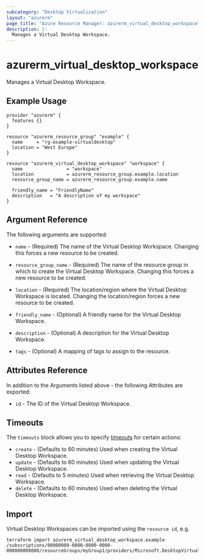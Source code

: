 ```yaml
---
subcategory: "Desktop Virtualization"
layout: "azurerm"
page_title: "Azure Resource Manager: azurerm_virtual_desktop_workspace"
description: |-
  Manages a Virtual Desktop Workspace.
---
```


# azurerm_virtual_desktop_workspace

Manages a Virtual Desktop Workspace.

## Example Usage

```hcl
provider "azurerm" {
  features {}
}

resource "azurerm_resource_group" "example" {
  name     = "rg-example-virtualdesktop"
  location = "West Europe"
}

resource "azurerm_virtual_desktop_workspace" "workspace" {
  name                = "workspace"
  location            = azurerm_resource_group.example.location
  resource_group_name = azurerm_resource_group.example.name

  friendly_name = "FriendlyName"
  description   = "A description of my workspace"
}
```

## Argument Reference

The following arguments are supported:

* `name` - (Required) The name of the Virtual Desktop Workspace. Changing this forces a new resource to be created.

* `resource_group_name` - (Required) The name of the resource group in which to create the Virtual Desktop Workspace. Changing this forces a new resource to be created.

* `location` - (Required) The location/region where the Virtual Desktop Workspace is located. Changing the location/region forces a new resource to be created.

* `friendly_name` - (Optional) A friendly name for the Virtual Desktop Workspace.

* `description` - (Optional) A description for the Virtual Desktop Workspace.

* `tags` - (Optional) A mapping of tags to assign to the resource.

## Attributes Reference

In addition to the Arguments listed above - the following Attributes are exported:

* `id` - The ID of the Virtual Desktop Workspace.

## Timeouts

The `timeouts` block allows you to specify [timeouts](https://www.terraform.io/language/resources/syntax#operation-timeouts) for certain actions:

* `create` - (Defaults to 60 minutes) Used when creating the Virtual Desktop Workspace.
* `update` - (Defaults to 60 minutes) Used when updating the Virtual Desktop Workspace.
* `read` - (Defaults to 5 minutes) Used when retrieving the Virtual Desktop Workspace.
* `delete` - (Defaults to 60 minutes) Used when deleting the Virtual Desktop Workspace.

## Import

Virtual Desktop Workspaces can be imported using the `resource id`, e.g.

```shell
terraform import azurerm_virtual_desktop_workspace.example /subscriptions/00000000-0000-0000-0000-000000000000/resourceGroups/myGroup1/providers/Microsoft.DesktopVirtualization/workspaces/myworkspace
```
